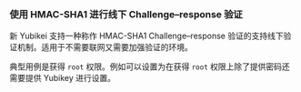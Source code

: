 ### 使用 HMAC-SHA1 进行线下 Challenge–response 验证

新 Yubikei 支持一种称作 HMAC-SHA1 Challenge–response 验证的支持线下验证机制。适用于不需要联网又需要加强验证的环境。

典型用例是获得 `root` 权限。例如可以设置为在获得 `root` 权限上除了提供密码还需要提供 Yubikey 进行设置。
